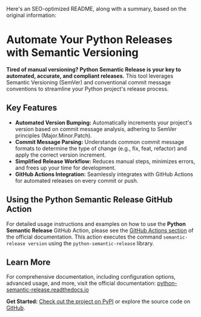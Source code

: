 Here's an SEO-optimized README, along with a summary, based on the original information:

# Automate Your Python Releases with Semantic Versioning

**Tired of manual versioning? Python Semantic Release is your key to automated, accurate, and compliant releases.** This tool leverages Semantic Versioning (SemVer) and conventional commit message conventions to streamline your Python project's release process.

## Key Features

*   **Automated Version Bumping:** Automatically increments your project's version based on commit message analysis, adhering to SemVer principles (Major.Minor.Patch).
*   **Commit Message Parsing:** Understands common commit message formats to determine the type of change (e.g., fix, feat, refactor) and apply the correct version increment.
*   **Simplified Release Workflow:** Reduces manual steps, minimizes errors, and frees up your time for development.
*   **GitHub Actions Integration:** Seamlessly integrates with GitHub Actions for automated releases on every commit or push.

## Using the Python Semantic Release GitHub Action

For detailed usage instructions and examples on how to use the **Python Semantic Release** GitHub Action, please see the [GitHub Actions section](https://python-semantic-release.readthedocs.io/en/stable/configuration/automatic-releases/github-actions.html) of the official documentation.  This action executes the command `semantic-release version` using the `python-semantic-release` library.

## Learn More

For comprehensive documentation, including configuration options, advanced usage, and more, visit the official documentation: [python-semantic-release.readthedocs.io](https://python-semantic-release.readthedocs.io/en/stable/)

**Get Started:** [Check out the project on PyPI](https://pypi.org/project/python-semantic-release/) or explore the source code on [GitHub](https://github.com/python-semantic-release/python-semantic-release).